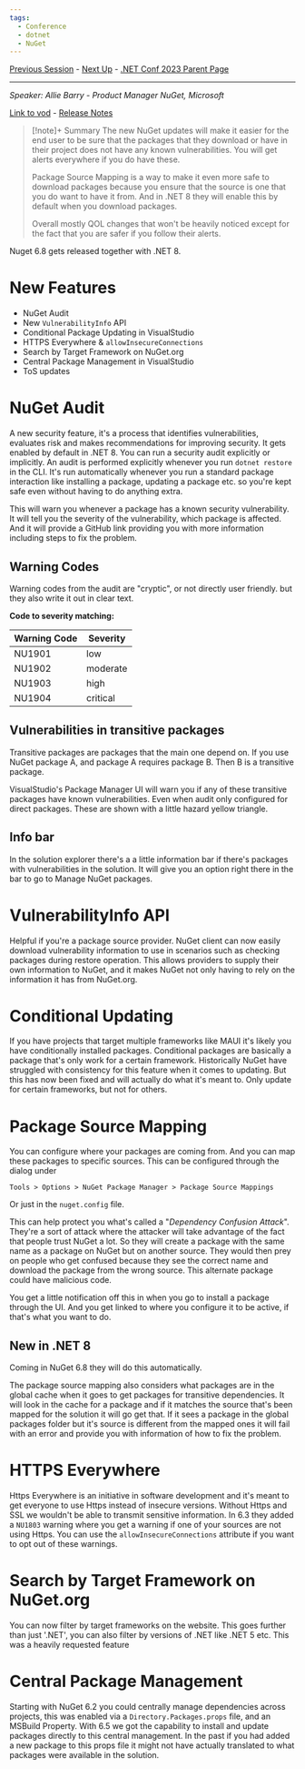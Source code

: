 ```yaml
---
tags:
  - Conference
  - dotnet
  - NuGet
---
```

[Previous Session](Build%20hybrid%20apps%20with%20.NET%20MAUI.md) - [Next Up](Vertical%20Slice%20Architecture%20How%20Does%20it%20Compare%20to%20Clean%20Architecture.md) - [.NET Conf 2023 Parent Page](README.md)

---
_Speaker: Allie Barry - Product Manager NuGet, Microsoft_

[Link to vod](https://youtu.be/u38Qb0Eay28) - [Release Notes](https://devblogs.microsoft.com/nuget/announcing-nuget-6-8-maintaining-security-with-ease/)

>[!note]+ Summary
>The new NuGet updates will make it easier for the end user to be sure that the packages that they download or have in their project does not have any known vulnerabilities. You will get alerts everywhere if you do have these. 
>
>Package Source Mapping is a way to make it even more safe to download packages because you ensure that the source is one that you do want to have it from. And in .NET 8 they will enable this by default when you download packages. 
>
>Overall mostly QOL changes that won't be heavily noticed except for the fact that you are safer if you follow their alerts.

Nuget 6.8 gets released together with .NET 8.
# New Features
- NuGet Audit
- New `VulnerabilityInfo` API
- Conditional Package Updating in VisualStudio
- HTTPS Everywhere & `allowInsecureConnections`
- Search by Target Framework on NuGet.org
- Central Package Management in VisualStudio
- ToS updates

# NuGet Audit
A new security feature, it's a process that identifies vulnerabilities, evaluates risk and makes recommendations for improving security. It gets enabled by default in .NET 8. You can run a security audit explicitly or implicitly. 
An audit is performed explicitly whenever you run `dotnet restore` in the CLI. It's run automatically whenever you run a standard package interaction like installing a package, updating a package etc. so you're kept safe even without having to do anything extra.

This will warn you whenever a package has a known security vulnerability. It will tell you the severity of the vulnerability, which package is affected. And it will provide a GitHub link providing you with more information including steps to fix the problem.
## Warning Codes 
Warning codes from the audit are "cryptic", or not directly user friendly. but they also write it out in clear text. 

**Code to severity matching:**

| Warning Code | Severity |
|--------------|----------|
| NU1901 | low |
| NU1902 | moderate |
| NU1903 | high | 
| NU1904 | critical |
## Vulnerabilities in transitive packages
Transitive packages are packages that the main one depend on. If you use NuGet package A, and package A requires package B. Then B is a transitive package.

VisualStudio's  Package Manager UI will warn you if any of these transitive packages have known vulnerabilities. Even when audit only configured for direct packages. These are shown with a little hazard yellow triangle.
## Info bar
In the solution explorer there's a a little information bar if there's packages with vulnerabilities in the solution. It will give you an option right there in the bar to go to Manage NuGet packages.
# VulnerabilityInfo API
Helpful if you're a package source provider. NuGet client can now easily download vulnerability information to use in scenarios such as checking packages during restore operation. This allows providers to supply their own information to NuGet, and it makes NuGet not only having to rely on the information it has from NuGet.org.
# Conditional Updating
If you have projects that target multiple frameworks like MAUI it's likely you have conditionally installed packages. Conditional packages are basically a package that's only work for a certain framework. Historically NuGet have struggled with consistency for this feature when it comes to updating. But this has now been fixed and will actually do what it's meant to. Only update for certain frameworks, but not for others.
# Package Source Mapping
You can configure where your packages are coming from. And you can map these packages to specific sources. 
This can be configured through the dialog under 

	Tools > Options > NuGet Package Manager > Package Source Mappings
Or just in the `nuget.config` file.

This can help protect you what's called a "_Dependency Confusion Attack_". They're a sort of attack where the attacker will take advantage of the fact that people trust NuGet a lot. So they will create a package with the same name as a package on NuGet but on another source. They would then prey on people who get confused because they see the correct name and download the package from the wrong source. This alternate package could have malicious code.

You get a little notification off this in when you go to install a package through the UI. And you get linked to where you configure it to be active, if that's what you want to do.
## New in .NET 8
Coming in NuGet 6.8 they will do this automatically. 

The package source mapping also considers what packages are in the global cache when it goes to get packages for transitive dependencies. It will look in the cache for a package and if it matches the source that's been mapped for the solution it will go get that. If it sees a package in the global packages folder but it's source is different from the mapped ones it will fail with an error and provide you with information of how to fix the problem.
# HTTPS Everywhere
Https Everywhere is an initiative in software development and it's meant to get everyone to use Https instead of insecure versions. Without Https and SSL we wouldn't be able to transmit sensitive information. In 6.3 they added a `NU1803` warning where you get a warning if one of your sources are not using Https. You can use the `allowInsecureConnections` attribute if you want to opt out of these warnings.
# Search by Target Framework on NuGet.org
You can now filter by target frameworks on the website. This goes further than just '.NET', you can also filter by versions of .NET like .NET 5 etc. This was a heavily requested feature
# Central Package Management
Starting with NuGet 6.2 you could centrally manage dependencies across projects, this was enabled via a `Directory.Packages.props` file, and an MSBuild Property. With 6.5 we got the capability to install and update packages directly to this central management. In the past if you had added a new package to this props file it might not have actually translated to what packages were available in the solution.